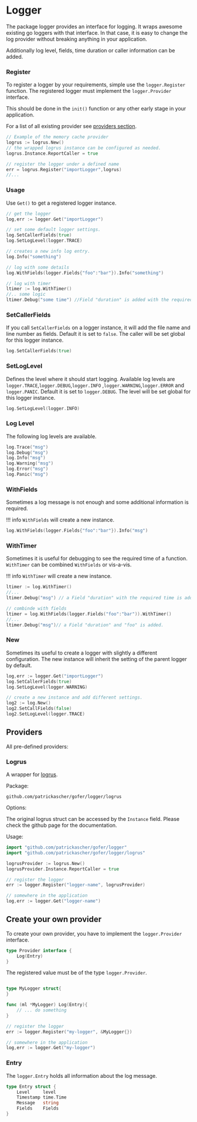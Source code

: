 # Logger

The package logger provides an interface for logging. It wraps awesome existing go loggers with that interface. In that
case, it is easy to change the log provider without breaking anything in your application.

Additionally log level, fields, time duration or caller information can be added.

### Register

To register a logger by your requirements, simple use the `logger.Register` function. The registered logger must
implement the `logger.Provider` interface.

This should be done in the `init()` function or any other early stage in your application.

For a list of all existing provider see [providers section](logger.md#providers).

```go 
// Example of the memory cache provider
logrus := logrus.New()
// the wrapped logrus instance can be configured as needed.
logrus.Instance.ReportCaller = true

// register the logger under a defined name
err = logrus.Register("importLogger",logrus)
//...
```

### Usage

Use `Get()` to get a registered logger instance.

```go 
// get the logger
log,err := logger.Get("importLogger")

// set some default logger settings.
log.SetCallerFields(true)
log.SetLogLevel(logger.TRACE)

// creates a new info log entry.
log.Info("something")

// log with some details
log.WithFields(logger.Fields{"foo":"bar"}).Info("something")

// log with timer
ltimer := log.WithTimer()
//.. some logic
ltimer.Debug("some time") //Field "duration" is added with the required time.
```

### SetCallerFields

If you call `SetCallerFields` on a logger instance, it will add the file name and line number as fields. Default it is
set to `false`. The caller will be set global for this logger instance.

```go 
log.SetCallerFields(true)
```

### SetLogLevel

Defines the level where it should start logging. Available log levels are `logger.TRACE`,`logger.DEBUG`,`logger.INFO`
,`logger.WARNING`,`logger.ERROR` and `logger.PANIC`. Default it is set to `logger.DEBUG`. The level will be set global
for this logger instance.

```go 
log.SetLogLevel(logger.INFO)
```

### Log Level

The following log levels are available.

```go 
log.Trace("msg")
log.Debug("msg")
log.Info("msg")
log.Warning("msg")
log.Error("msg")
log.Panic("msg")
```

### WithFields

Sometimes a log message is not enough and some additional information is required.

!!! info
`WithFields` will create a new instance.

```go 
log.WithFields(logger.Fields{"foo":"bar"}).Info("msg")
```

### WithTimer

Sometimes it is useful for debugging to see the required time of a function.
`WithTimer` can be combined `WithFields` or vis-a-vis.

!!! info
`WithTimer` will create a new instance.

```go 
ltimer := log.WithTimer()
//...
ltimer.Debug("msg") // a Field "duration" with the required time is added.

// combinde with fields
ltimer = log.WithFields(logger.Fields("foo":"bar")).WithTimer()
//...
ltimer.Debug("msg")// a Field "duration" and "foo" is added.
```

### New

Sometimes its useful to create a logger with slightly a different configuration. The new instance will inherit the
setting of the parent logger by default.

```go 
log,err := logger.Get("importLogger")
log.SetCallerFields(true)
log.SetLogLevel(logger.WARNING)

// create a new instance and add different settings.
log2 := log.New()
log2.SetCallFields(false)
log2.SetLogLevel(logger.TRACE)
```

## Providers

All pre-defined providers:

### Logrus

A wrapper for [logrus](https://github.com/sirupsen/logrus).

Package:

`github.com/patrickascher/gofer/logger/logrus`

Options:

The original logrus struct can be accessed by the `Instance` field. Please check the github page for the documentation.

Usage:

```go 
import "github.com/patrickascher/gofer/logger"
import "github.com/patrickascher/gofer/logger/logrus"

logrusProvider := logrus.New()
logrusProvider.Instance.ReportCaller = true

// register the logger
err := logger.Register("logger-name", logrusProvider)

// somewhere in the application
log,err := logger.Get("logger-name")

```

## Create your own provider

To create your own provider, you have to implement the `logger.Provider` interface.

```go 
type Provider interface {
	Log(Entry)
}
```

The registered value must be of the type `logger.Provider`.

```go 

type MyLogger struct{
}

func (ml *MyLogger) Log(Entry){
    // ... do something
}

// register the logger
err := logger.Register("my-logger", &MyLogger{})

// somewhere in the application
log,err := logger.Get("my-logger")
```

### Entry

The `logger.Entry` holds all information about the log message.

```go 
type Entry struct {
	Level     level
	Timestamp time.Time
	Message   string
	Fields    Fields
}
```

